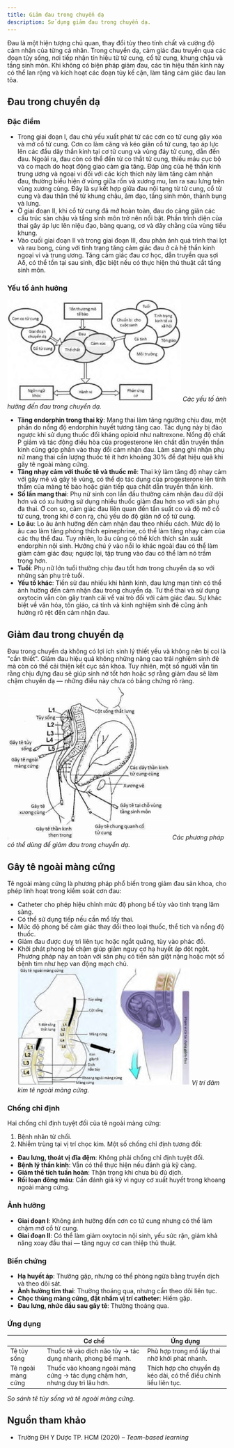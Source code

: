 ```yaml
---
title: Giảm đau trong chuyển dạ
description: Sử dụng giảm đau trong chuyển dạ.
---
```


Đau là một hiện tượng chủ quan, thay đổi tùy theo tính chất và cường độ cảm nhận của từng cá nhân. Trong chuyển dạ, cảm giác đau truyền qua các đoạn tủy sống, nơi tiếp nhận tín hiệu từ tử cung, cổ tử cung, khung chậu và tầng sinh môn. Khi không có biện pháp giảm đau, các tín hiệu thần kinh này có thể lan rộng và kích hoạt các đoạn tủy kế cận, làm tăng cảm giác đau lan tỏa.

## Đau trong chuyển dạ

### Đặc điểm

- Trong giai đoạn I, đau chủ yếu xuất phát từ các cơn co tử cung gây xóa và mở cổ tử cung. Cơn co làm căng và kéo giãn cổ tử cung, tạo áp lực lên các đầu dây thần kinh tại cơ tử cung và vùng đáy tử cung, dẫn đến đau. Ngoài ra, đau còn có thể đến từ co thắt tử cung, thiếu máu cục bộ và co mạch do hoạt động giao cảm gia tăng. Đáp ứng của hệ thần kinh trung ương và ngoại vi đối với các kích thích này làm tăng cảm nhận đau, thường biểu hiện ở vùng giữa rốn và xương mu, lan ra sau lưng trên vùng xương cùng. Đây là sự kết hợp giữa đau nội tạng từ tử cung, cổ tử cung và đau thân thể từ khung chậu, âm đạo, tầng sinh môn, thành bụng và lưng.
- Ở giai đoạn II, khi cổ tử cung đã mở hoàn toàn, đau do căng giãn các cấu trúc sàn chậu và tầng sinh môn trở nên nổi bật. Phần trình diện của thai gây áp lực lên niệu đạo, bàng quang, cơ và dây chằng của vùng tiểu khung.
- Vào cuối giai đoạn II và trong giai đoạn III, đau phản ánh quá trình thai lọt và rau bong, cùng với tình trạng tăng cảm giác đau ở cả hệ thần kinh ngoại vi và trung ương. Tăng cảm giác đau cơ học, dẫn truyền qua sợi Aδ, có thể tồn tại sau sinh, đặc biệt nếu có thực hiện thủ thuật cắt tầng sinh môn.

### Yếu tố ảnh hưởng

![Các yếu tố ảnh hưởng đến đau trong chuyển dạ](./_images/giam-dau-trong-chuyen-da/yeu-to-anh-huong-den-dau-trong-chuyen-da.png)
_Các yếu tố ảnh hưởng đến đau trong chuyển dạ._

- **Tăng endorphin trong thai kỳ**: Mang thai làm tăng ngưỡng chịu đau, một phần do nồng độ endorphin huyết tương tăng cao. Tác dụng này bị đảo ngược khi sử dụng thuốc đối kháng opioid như naltrexone. Nồng độ chất P giảm và tác động điều hòa của progesterone lên chất dẫn truyền thần kinh cũng góp phần vào thay đổi cảm nhận đau. Lâm sàng ghi nhận phụ nữ mang thai cần lượng thuốc tê ít hơn khoảng 30% để đạt hiệu quả khi gây tê ngoài màng cứng.
- **Tăng nhạy cảm với thuốc tê và thuốc mê**: Thai kỳ làm tăng độ nhạy cảm với gây mê và gây tê vùng, có thể do tác dụng của progesterone lên tính thấm của màng tế bào hoặc gián tiếp qua chất dẫn truyền thần kinh.
- **Số lần mang thai**: Phụ nữ sinh con lần đầu thường cảm nhận đau dữ dội hơn và có xu hướng sử dụng nhiều thuốc giảm đau hơn so với sản phụ đa thai. Ở con so, cảm giác đau liên quan đến tần suất co và độ mở cổ tử cung, trong khi ở con rạ, chủ yếu do độ giãn nở cổ tử cung.
- **Lo âu**: Lo âu ảnh hưởng đến cảm nhận đau theo nhiều cách. Mức độ lo âu cao làm tăng phóng thích epinephrine, có thể làm tăng nhạy cảm của các thụ thể đau. Tuy nhiên, lo âu cũng có thể kích thích sản xuất endorphin nội sinh. Hướng chú ý vào nỗi lo khác ngoài đau có thể làm giảm cảm giác đau; ngược lại, tập trung vào đau có thể làm nó trầm trọng hơn.
- **Tuổi**: Phụ nữ lớn tuổi thường chịu đau tốt hơn trong chuyển dạ so với những sản phụ trẻ tuổi.
- **Yếu tố khác**: Tiền sử đau nhiều khi hành kinh, đau lưng mạn tính có thể ảnh hưởng đến cảm nhận đau trong chuyển dạ. Tư thế thai và sử dụng oxytocin vẫn còn gây tranh cãi về vai trò đối với cảm giác đau. Sự khác biệt về văn hóa, tôn giáo, cá tính và kinh nghiệm sinh đẻ cũng ảnh hưởng rõ rệt đến cảm nhận đau.

## Giảm đau trong chuyển dạ

Đau trong chuyển dạ không có lợi ích sinh lý thiết yếu và không nên bị coi là "cần thiết". Giảm đau hiệu quả không những nâng cao trải nghiệm sinh đẻ mà còn có thể cải thiện kết cục sản khoa. Tuy nhiên, một số người vẫn tin rằng chịu đựng đau sẽ giúp sinh nở tốt hơn hoặc sợ rằng giảm đau sẽ làm chậm chuyển dạ — những điều này chưa có bằng chứng rõ ràng.
![Các phương pháp có thể dùng để giảm đau trong chuyển dạ](./_images/giam-dau-trong-chuyen-da/cac-phuong-phap-gay-te.png)
_Các phương pháp có thể dùng để giảm đau trong chuyển dạ._

## Gây tê ngoài màng cứng

Tê ngoài màng cứng là phương pháp phổ biến trong giảm đau sản khoa, cho phép linh hoạt trong kiểm soát cơn đau:

- Catheter cho phép hiệu chỉnh mức độ phong bế tùy vào tình trạng lâm sàng.
- Có thể sử dụng tiếp nếu cần mổ lấy thai.
- Mức độ phong bế cảm giác thay đổi theo loại thuốc, thể tích và nồng độ thuốc.
- Giảm đau được duy trì liên tục hoặc ngắt quãng, tùy vào phác đồ.
- Khởi phát phong bế chậm giúp giảm nguy cơ hạ huyết áp đột ngột.
  Phương pháp này an toàn với sản phụ có tiền sản giật nặng hoặc một số bệnh tim như hẹp van động mạch chủ.
  ![Vị trí đâm kim tê ngoài màng cứng](./_images/giam-dau-trong-chuyen-da/gay-te-ngoai-mang-cung.png)
  _Vị trí đâm kim tê ngoài màng cứng._

### Chống chỉ định

Hai chống chỉ định tuyệt đối của tê ngoài màng cứng:

1. Bệnh nhân từ chối.
2. Nhiễm trùng tại vị trí chọc kim.
   Một số chống chỉ định tương đối:

- **Đau lưng, thoát vị đĩa đệm**: Không phải chống chỉ định tuyệt đối.
- **Bệnh lý thần kinh**: Vẫn có thể thực hiện nếu đánh giá kỹ càng.
- **Giảm thể tích tuần hoàn**: Thận trọng khi chưa bù đủ dịch.
- **Rối loạn đông máu**: Cần đánh giá kỹ vì nguy cơ xuất huyết trong khoang ngoài màng cứng.

### Ảnh hưởng

- **Giai đoạn I**: Không ảnh hưởng đến cơn co tử cung nhưng có thể làm chậm mở cổ tử cung.
- **Giai đoạn II**: Có thể làm giảm oxytocin nội sinh, yếu sức rặn, giảm khả năng xoay đầu thai — tăng nguy cơ can thiệp thủ thuật.

### Biến chứng

- **Hạ huyết áp**: Thường gặp, nhưng có thể phòng ngừa bằng truyền dịch và theo dõi sát.
- **Ảnh hưởng tim thai**: Thường thoáng qua, nhưng cần theo dõi liên tục.
- **Chọc thủng màng cứng, đặt nhầm vị trí catheter**: Hiếm gặp.
- **Đau lưng, nhức đầu sau gây tê**: Thường thoáng qua.

### Ứng dụng

|                    | Cơ chế                                                                       | Ứng dụng                                                          |
| ------------------ | ---------------------------------------------------------------------------- | ----------------------------------------------------------------- |
| Tê tủy sống        | Thuốc tê vào dịch não tủy → tác dụng nhanh, phong bế mạnh.                   | Phù hợp trong mổ lấy thai nhờ khởi phát nhanh.                    |
| Tê ngoài màng cứng | Thuốc vào khoang ngoài màng cứng → tác dụng chậm hơn, nhưng duy trì lâu hơn. | Thích hợp cho chuyển dạ kéo dài, có thể điều chỉnh liều liên tục. |

_So sánh tê tủy sống và tê ngoài màng cứng._

## Nguồn tham khảo

- Trường ĐH Y Dược TP. HCM (2020) – _Team-based learning_
